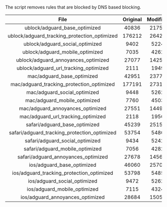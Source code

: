 The script removes rules that are blocked by DNS based blocking.


| File | Original | Modified |
|:----:|:-----:|:-----:|
| ublock/adguard_base_optimized | 40836 | 21757 |
| ublock/adguard_tracking_protection_optimized | 176212 | 26425 |
| ublock/adguard_social_optimized | 9402 | 5224 |
| ublock/adguard_mobile_optimized | 7035 | 4262 |
| ublock/adguard_annoyances_optimized | 27077 | 14259 |
| ublock/adguard_url_tracking_optimized | 2111 | 1949 |
| mac/adguard_base_optimized | 42951 | 23775 |
| mac/adguard_tracking_protection_optimized | 177191 | 27317 |
| mac/adguard_social_optimized | 9448 | 5262 |
| mac/adguard_mobile_optimized | 7760 | 4503 |
| mac/adguard_annoyances_optimized | 27551 | 14491 |
| mac/adguard_url_tracking_optimized | 2118 | 1956 |
| safari/adguard_base_optimized | 45239 | 25153 |
| safari/adguard_tracking_protection_optimized | 53754 | 5480 |
| safari/adguard_social_optimized | 9434 | 5242 |
| safari/adguard_mobile_optimized | 7056 | 4282 |
| safari/adguard_annoyances_optimized | 27678 | 14564 |
| ios/adguard_base_optimized | 46060 | 25705 |
| ios/adguard_tracking_protection_optimized | 53798 | 5485 |
| ios/adguard_social_optimized | 9472 | 5262 |
| ios/adguard_mobile_optimized | 7115 | 4324 |
| ios/adguard_annoyances_optimized | 28684 | 15051 |